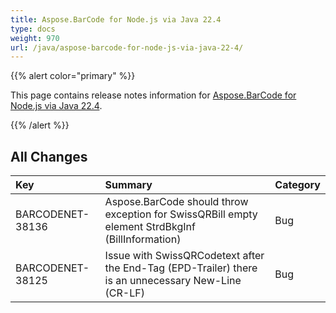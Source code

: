 ```yaml
---
title: Aspose.BarCode for Node.js via Java 22.4
type: docs
weight: 970
url: /java/aspose-barcode-for-node-js-via-java-22-4/
---
```


{{% alert color="primary" %}} 

This page contains release notes information for [Aspose.BarCode for Node.js via Java 22.4](https://downloads.aspose.com/barcode/nodejs/new-releases/aspose.barcode-for-node.js-via-java-22.4/).

{{% /alert %}} 
## **All Changes**

|**Key**|**Summary**|**Category**|
| :- | :- | :- |
|BARCODENET-38136|Aspose.BarCode should throw exception for SwissQRBill empty element StrdBkgInf (BillInformation)|Bug|
|BARCODENET-38125|Issue with SwissQRCodetext after the End-Tag (EPD-Trailer) there is an unnecessary New-Line (CR-LF)|Bug|
